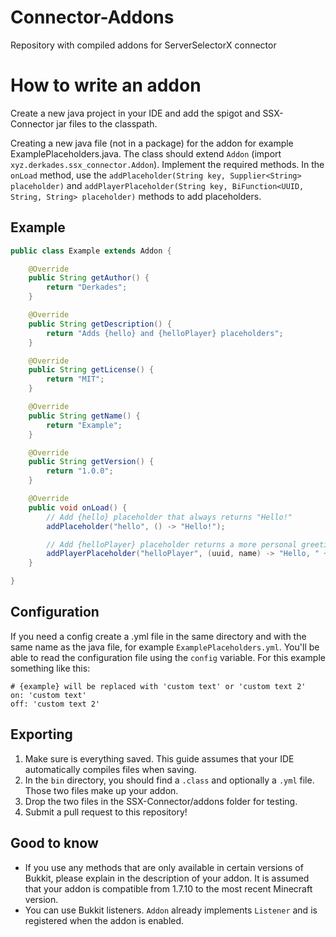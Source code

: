 # Connector-Addons
Repository with compiled addons for ServerSelectorX connector

# How to write an addon

Create a new java project in your IDE and add the spigot and SSX-Connector jar files to the classpath.

Creating a new java file (not in a package) for the addon for example ExamplePlaceholders.java. The class should extend `Addon` (import `xyz.derkades.ssx_connector.Addon`). Implement the required methods. In the `onLoad` method, use the `addPlaceholder(String key, Supplier<String> placeholder)` and `addPlayerPlaceholder(String key, BiFunction<UUID, String, String> placeholder)` methods to add placeholders.

## Example

```java
public class Example extends Addon {

	@Override
	public String getAuthor() {
		return "Derkades";
	}

	@Override
	public String getDescription() {
		return "Adds {hello} and {helloPlayer} placeholders";
	}

	@Override
	public String getLicense() {
		return "MIT";
	}

	@Override
	public String getName() {
		return "Example";
	}

	@Override
	public String getVersion() {
		return "1.0.0";
	}

	@Override
	public void onLoad() {
		// Add {hello} placeholder that always returns "Hello!"
		addPlaceholder("hello", () -> "Hello!");

		// Add {helloPlayer} placeholder returns a more personal greeting
		addPlayerPlaceholder("helloPlayer", (uuid, name) -> "Hello, " + name + "!");
	}

}
```

## Configuration
If you need a config create a .yml file in the same directory and with the same name as the java file, for example `ExamplePlaceholders.yml`. You'll be able to read the configuration file using the `config` variable.
For this example something like this:
```
# {example} will be replaced with 'custom text' or 'custom text 2'
on: 'custom text'
off: 'custom text 2'
```

## Exporting
1. Make sure is everything saved. This guide assumes that your IDE automatically compiles files when saving.
2. In the `bin` directory, you should find a `.class` and optionally a `.yml` file. Those two files make up your addon.
3. Drop the two files in the SSX-Connector/addons folder for testing.
4. Submit a pull request to this repository!

## Good to know
- If you use any methods that are only available in certain versions of Bukkit, please explain in the description of your addon. It is assumed that your addon is compatible from 1.7.10 to the most recent Minecraft version.
- You can use Bukkit listeners. `Addon` already implements `Listener` and is registered when the addon is enabled.
